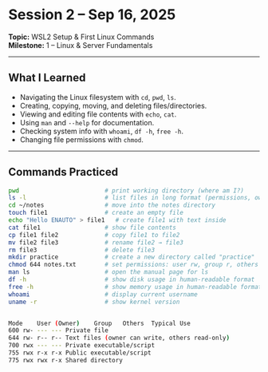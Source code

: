 # Session 2 – Sep 16, 2025
**Topic:** WSL2 Setup & First Linux Commands  
**Milestone:** 1 – Linux & Server Fundamentals  

---

## What I Learned
- Navigating the Linux filesystem with `cd`, `pwd`, `ls`.
- Creating, copying, moving, and deleting files/directories.
- Viewing and editing file contents with `echo`, `cat`.
- Using `man` and `--help` for documentation.
- Checking system info with `whoami`, `df -h`, `free -h`.
- Changing file permissions with `chmod`.

---

## Commands Practiced
```bash
pwd                        # print working directory (where am I?)
ls -l                      # list files in long format (permissions, owner, size, date)
cd ~/notes                 # move into the notes directory
touch file1                # create an empty file
echo "Hello ENAUTO" > file1   # create file1 with text inside
cat file1                  # show file contents
cp file1 file2             # copy file1 to file2
mv file2 file3             # rename file2 → file3
rm file3                   # delete file3
mkdir practice             # create a new directory called "practice"
chmod 644 notes.txt        # set permissions: user rw, group r, others r
man ls                     # open the manual page for ls
df -h                      # show disk usage in human-readable format
free -h                    # show memory usage in human-readable format
whoami                     # display current username
uname -r                   # show kernel version


Mode	User (Owner)	Group	Others	Typical Use
600	rw-	---	---	Private file
644	rw-	r--	r--	Text files (owner can write, others read-only)
700	rwx	---	---	Private executable/script
755	rwx	r-x	r-x	Public executable/script
775	rwx	rwx	r-x	Shared directory
